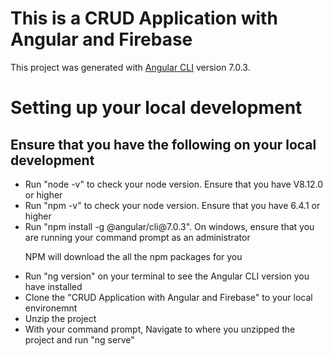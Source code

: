 #  This is a CRUD Application with Angular and Firebase

This project was generated with [Angular CLI](https://github.com/angular/angular-cli) version 7.0.3.

# Setting up your local development


<h2>Ensure that you have the following on your local development</h2>
<ul>
    <li>Run "node -v" to check your node version. Ensure that you have V8.12.0 or higher</li>
    <li>Run "npm -v" to check your node version. Ensure that you have 6.4.1 or higher</li>
    <li>Run "npm install -g @angular/cli@7.0.3". On windows, ensure that you are running your command prompt as an administrator</li>

  NPM will download the all the npm packages for you

<li>Run "ng version" on your terminal to see the Angular CLI version you have installed</li>

<li>Clone the "CRUD Application with Angular and Firebase" to your local environemnt</li>
<li>Unzip the project</li>
<li>With your command prompt, Navigate to where you unzipped the project and run "ng serve"</li>
</ul>





